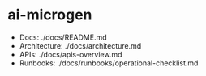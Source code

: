 # ai-microgen


<!-- ai-microgen docs links (auto) -->
- Docs: ./docs/README.md
- Architecture: ./docs/architecture.md
- APIs: ./docs/apis-overview.md
- Runbooks: ./docs/runbooks/operational-checklist.md
<!-- /ai-microgen docs links -->
